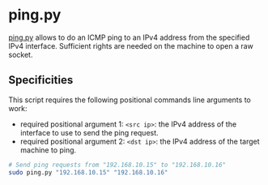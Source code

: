 # ping.py

[ping.py](https://github.com/SecureAuthCorp/impacket/blob/master/examples/ping.py) allows to do an ICMP ping to an IPv4 address from the specified IPv4 interface. Sufficient rights are needed on the machine to open a raw socket.

## Specificities

This script requires the following positional commands line arguments to work:

* required positional argument 1: `<src ip>`: the IPv4 address of the interface to use to send the ping request.
* required positional argument 2: `<dst ip>`: the IPv4 address of the target machine to ping.

```bash
# Send ping requests from "192.168.10.15" to "192.168.10.16"
sudo ping.py "192.168.10.15" "192.168.10.16"
```

